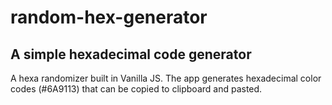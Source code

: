 # random-hex-generator
## A simple hexadecimal code generator

A hexa randomizer built in Vanilla JS. The app generates hexadecimal color codes (#6A9113) that can be copied to clipboard and pasted.

